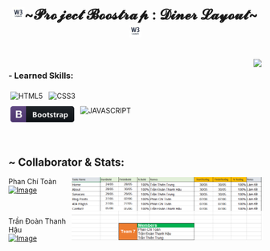 <h1 align="center"><img src="img/W3Logo.jpeg" style="width:25px;height:25px;">~𝓟𝓻𝓸𝓳𝓮𝓬𝓽 𝓑𝓸𝓸𝓼𝓽𝓻𝓪𝓹 : 𝓓𝓲𝓷𝓮𝓻 𝓛𝓪𝔂𝓸𝓾𝓽~<img src="img/W3Logo.jpeg" style="width:25px;height:25px"></h1>
<br>
<img src="https://static.wikia.nocookie.net/houkai-star-rail/images/4/42/Pom-Pom_Sticker_19.png/revision/latest/scale-to-width-down/200?cb=20230717183708" align="right">

### - Learned Skills:
<p>
<img src="https://github.com/MikeCodesDotNET/ColoredBadges/blob/master/png/dev/languages/html.png" alt="HTML5" style="vertical-align:top; margin:6px 4px">
<img src="https://github.com/MikeCodesDotNET/ColoredBadges/blob/master/png/dev/languages/css3.png" alt="CSS3" style="vertical-align:top; margin:6px 4px">
  <br>
<img src="https://github.com/MikeCodesDotNET/ColoredBadges/blob/master/png/dev/frameworks/bootstrap.png" alt="BOOTSTRAP" style="vertical-align:top; margin:6px 4px">
<img src="https://github.com/MikeCodesDotNET/ColoredBadges/blob/master/png/dev/languages/js.png" alt="JAVASCRIPT" style="vertical-align:top; margin:6px 4px">
</p>
<br>

## ~ Collaborator & Stats:
<img src="./img/Diner7_TeamStats.png" width="75%" align="right">
<p>
  <p>Phan Chí Toàn<br><a href="https://github.com/toanphangl1997"><img src="https://avatars.githubusercontent.com/u/169327387?v=4" style="width:50px" alt="Image"/></a></p>
  <br>
  <p>Trần Đoàn Thanh Hậu<br><a href="https://github.com/TranDoanThanhHau"><img src="https://avatars.githubusercontent.com/u/170351033?v=4" style="width:50px" alt="Image"/></a></p>
</p>

  
  
  
 



 
